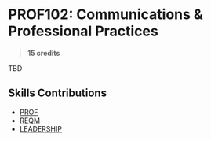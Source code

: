 # PROF102: Communications & Professional Practices

> **15 credits**

TBD

## Skills Contributions

- [PROF](../skills/prof.md)
- [REQM](../skills/reqm.md)
- [LEADERSHIP](../skills/leadership.md)
